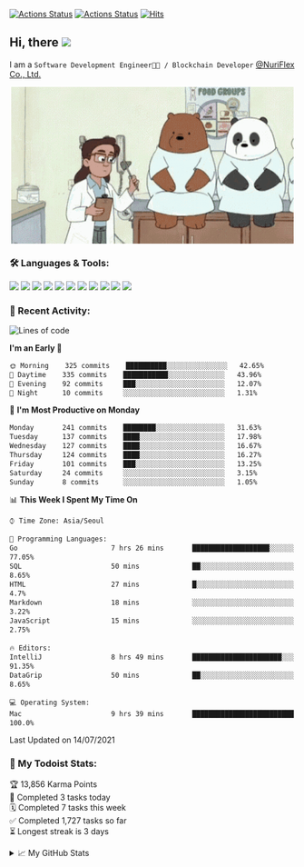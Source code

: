
[![Actions Status](https://github.com/ddok2/ddok2/workflows/Todoist%20Readme/badge.svg)](https://github.com/ddok2/ddok2/actions)
[![Actions Status](https://github.com/ddok2/ddok2/workflows/wakatime-stats/badge.svg)](https://github.com/ddok2/ddok2/actions)
[![Hits](https://hits.seeyoufarm.com/api/count/incr/badge.svg?url=https%3A%2F%2Fgithub.com%2Fddok2&count_bg=%23FF9595&title_bg=%23555555&icon=github.svg&icon_color=%23FFFFFF&title=hits&edge_flat=false)](https://hits.seeyoufarm.com)

<!-- ![visitors](https://visitor-badge.laobi.icu/badge?page_id=ddok2.ddok2) -->
## Hi, there <img src="https://raw.githubusercontent.com/MartinHeinz/MartinHeinz/master/wave.gif" width="25px">

I am a `Software Development Engineer🧑‍💻 / Blockchain Developer` [@NuriFlex Co., Ltd.](https://nuriflex.com)


<p align="center">
<img align="center" alt="GIF" src="img/debugging.gif" />
</p>


### 🛠 Languages & Tools:
<p>
    <img src="https://img.shields.io/badge/go-%2300ADD8.svg?&style=for-the-badge&logo=go&logoColor=white"/>
    <img src="https://img.shields.io/badge/node.js%20-%2343853D.svg?&style=for-the-badge&logo=node.js&logoColor=white"/>
    <img src="https://img.shields.io/badge/javascript%20-%23323330.svg?&style=for-the-badge&logo=javascript&logoColor=%23F7DF1E"/>
    <img src="https://img.shields.io/badge/typescript%20-%23007ACC.svg?&style=for-the-badge&logo=typescript&logoColor=white"/>
    <img src="https://img.shields.io/badge/python%20-%2314354C.svg?&style=for-the-badge&logo=python&logoColor=white"/>
    <img src="https://img.shields.io/badge/react%20-%2320232a.svg?&style=for-the-badge&logo=react&logoColor=%2361DAFB"/>
    <img src="https://img.shields.io/badge/AWS%20-%23FF9900.svg?&style=for-the-badge&logo=amazon-aws&logoColor=white"/>
    <img src="https://img.shields.io/badge/Google%20Cloud%20-%234285F4.svg?&style=for-the-badge&logo=google-cloud&logoColor=white"/>
    <img src="https://img.shields.io/badge/docker%20-%230db7ed.svg?&style=for-the-badge&logo=docker&logoColor=white"/>
    <img src="https://img.shields.io/badge/kubernetes%20-%23326ce5.svg?&style=for-the-badge&logo=kubernetes&logoColor=white"/>
    <img src="https://img.shields.io/badge/ansible%20-%231A1918.svg?&style=for-the-badge&logo=ansible&logoColor=white"/>
</p>

### 🌈 Recent Activity:
<!--START_SECTION:waka-->
![Lines of code](https://img.shields.io/badge/From%20Hello%20World%20I%27ve%20Written-693531%20lines%20of%20code-blue)

**I'm an Early 🐤** 

```text
🌞 Morning    325 commits    ██████████░░░░░░░░░░░░░░░   42.65% 
🌆 Daytime    335 commits    ███████████░░░░░░░░░░░░░░   43.96% 
🌃 Evening    92 commits     ███░░░░░░░░░░░░░░░░░░░░░░   12.07% 
🌙 Night      10 commits     ░░░░░░░░░░░░░░░░░░░░░░░░░   1.31%

```
📅 **I'm Most Productive on Monday** 

```text
Monday       241 commits    ████████░░░░░░░░░░░░░░░░░   31.63% 
Tuesday      137 commits    ████░░░░░░░░░░░░░░░░░░░░░   17.98% 
Wednesday    127 commits    ████░░░░░░░░░░░░░░░░░░░░░   16.67% 
Thursday     124 commits    ████░░░░░░░░░░░░░░░░░░░░░   16.27% 
Friday       101 commits    ███░░░░░░░░░░░░░░░░░░░░░░   13.25% 
Saturday     24 commits     ░░░░░░░░░░░░░░░░░░░░░░░░░   3.15% 
Sunday       8 commits      ░░░░░░░░░░░░░░░░░░░░░░░░░   1.05%

```


📊 **This Week I Spent My Time On** 

```text
⌚︎ Time Zone: Asia/Seoul

💬 Programming Languages: 
Go                       7 hrs 26 mins       ███████████████████░░░░░░   77.05% 
SQL                      50 mins             ██░░░░░░░░░░░░░░░░░░░░░░░   8.65% 
HTML                     27 mins             █░░░░░░░░░░░░░░░░░░░░░░░░   4.7% 
Markdown                 18 mins             ░░░░░░░░░░░░░░░░░░░░░░░░░   3.22% 
JavaScript               15 mins             ░░░░░░░░░░░░░░░░░░░░░░░░░   2.75%

🔥 Editors: 
IntelliJ                 8 hrs 49 mins       ██████████████████████░░░   91.35% 
DataGrip                 50 mins             ██░░░░░░░░░░░░░░░░░░░░░░░   8.65%

💻 Operating System: 
Mac                      9 hrs 39 mins       █████████████████████████   100.0%

```


 Last Updated on 14/07/2021
<!--END_SECTION:waka-->

### 🚧 My Todoist Stats:
<!-- TODO-IST:START -->
🏆  13,856 Karma Points           
🌸  Completed 3 tasks today           
🗓  Completed 7 tasks this week           
✅  Completed 1,727 tasks so far           
⏳  Longest streak is 3 days
<!-- TODO-IST:END -->

<details>
<summary>📈 My GitHub Stats</summary>
<p align="center"> <img src="https://github-readme-stats.vercel.app/api?username=ddok2&show_icons=true" alt="ddok2" />
</details>
